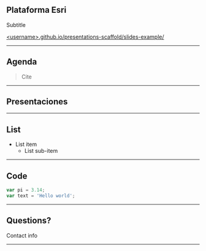 <!-- .slide: class="title" -->

## Plataforma Esri
Subtitle

[&lt;username&gt;.github.io/presentations-scaffold/slides-example/](http://<username>.github.io/presentations-scaffold/slides-example/)

---

<!-- .slide: class="section" -->
## Agenda
> Cite

---

<!-- .slide: class="section" -->
## Presentaciones

---

<!-- .slide: class="section" -->

## List
* List item
	* List sub-item

---

<!-- .slide: class="section" -->

## Code
```javascript
var pi = 3.14;
var text = 'Hello world';
```

---

<!-- .slide: class="questions centered" -->

## Questions?

Contact info

---


<!-- .slide: class="end" -->
